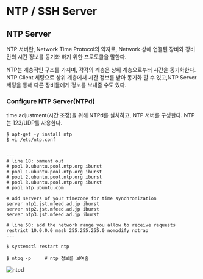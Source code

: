 # NTP / SSH Server 

## NTP Server
NTP 서버란, Network Time Protocol의 약자로, Network 상에 연결된 장비와 장비 간의 시간 정보를 동기화 하기 위한 프로토콜을 말한다.  

NTP는 계층적인 구조를 가지며, 각각의 계층은 상위 계층으로부터 시간을 동기화한다. NTP Client 세팅으로 상위 계층에서 시간 정보를 받아 동기화 할 수 있고,NTP Server 세팅을 통해 다른 장비들에게 정보를 보내줄 수도 있다.

### Configure NTP Server(NTPd)
time adjustment(시간 조정)을 위해 NTPd를 설치하고, NTP 서버를 구성한다. NTP는 123/UDP를 사용한다.  

~~~
$ apt-get -y install ntp
$ vi /etc/ntp.conf


---
# line 18: omment out
# pool 0.ubuntu.pool.ntp.org iburst
# pool 1.ubuntu.pool.ntp.org iburst
# pool 2.ubuntu.pool.ntp.org iburst
# pool 3.ubuntu.pool.ntp.org iburst
# pool ntp.ubuntu.com

# add servers of your timezone for time synchronization
server ntp1.jst.mfeed.ad.jp iburst
server ntp2.jst.mfeed.ad.jp iburst
server ntp3.jst.mfeed.ad.jp iburst

# line 50: add the network range you allow to receive requests
restrict 10.0.0.0 mask 255.255.255.0 nomodify notrap
---

$ systemctl restart ntp

$ ntpq -p     # ntp 정보를 보여줌
~~~
![ntpd](https://github.com/Tedigom/study/blob/master/Linux%20Command%20Line/ubuntuStudy/ubuntuPractice_image/2.ntp,ssh/ntpd.PNG?raw=true)

